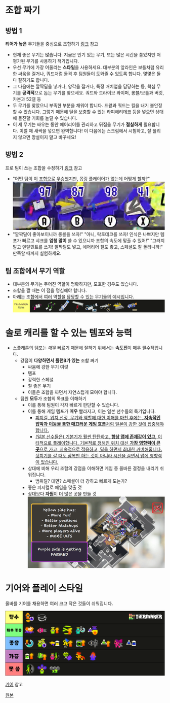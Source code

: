 # 조합 짜기

## 방법 1

**티어가 높은** 무기들을 중심으로 조합하기
[링크](https://x.com/PinkPuffyPastry/status/1842952877108756626) 참고

- 현재 좋은 무기는 많습니다. 지금은 인기 있는 무기, 또는 많은 시간을 쏟았지만 저평가된 무기를 사용하기 적기입니다.
- 우선 무기에 가장 어울리는 **스타일**을 사용하세요. 대부분의 앞라인은 보틀처럼 유리한 싸움을 걸거나, 쿼드처럼 돌격 후 팀원들이 도와줄 수 있도록 합니다. 몇몇은 둘 다 잘하기도 합니다.
- 그 다음에는 깔짝딜을 넣거나, 양각을 잡거나, 특정 매치업을 담당하는 등, 핵심 무기를 **공격적**으로 돕는 무기를 찾으세요. 쿼드와 드라이브 와이퍼, 롱블/보틀과 버킷, 카본과 52갤 등
- 두 무기를 찾았으니 부족한 부분을 채워야 합니다. 드왚과 쿼드는 킬을 내기 불안정할 수 있습니다. 그렇기 때문에 딜을 보충할 수 있는 라피에리데코 등을 넣으면 상대에 돌진할 기회를 늘릴 수 있습니다.
- 이 세 무기는 싸우는 동안 에어리어를 관리하고 뒤집을 무기가 **절실하게** 필요합니다. 이럴 때 새싹을 넣으면 완벽합니다! 이 다음에는 스크림에서 시험하고, 잘 풀리지 않으면 망설이지 말고 바꾸세요!

## 방법 2

프로 팀이 쓰는 조합을 수정하기
[링크](https://bsky.app/profile/pinkpuffypastry.bsky.social/post/3l5whrxj6iv26) 참고

- "어떤 팀이 이 조합으로 우승했지만, 몹링 플레이어가 없는데 어떻게 할까?"
  ![몹링](./assets/chara.jpg)
- "깔짝딜이 좋아보이니까 롱블을 쓰자!" "아니, 락토데코를 쓰자! 인식은 나쁘지만 템포가 빠르고 샤크를 **엄청 많이** 쓸 수 있으니까 조합의 속도에 맞출 수 있어!" "그러지 말고 덴탈민트를 쓰자! 깔짝딜도 넣고, 에어리어 칠도 좋고, 스페셜도 잘 돌리니까!" 만족할 때까지 실험하세요.

## 팀 조합에서 무기 역할

- 대부분의 무기는 주어진 역할이 명확하지만, 모호한 경우도 있습니다.
- 조합을 짤 때는 이 점을 명심해야 합니다.
- 아래는 조합에서 여러 역할을 담당할 수 있는 무기들의 예시입니다.
  ![역할](./assets/roles.png)

# 솔로 캐리를 할 수 있는 템포와 능력

- 스플래툰의 템포는 _매우_ 빠르기 때문에 잘하기 위해서는 **속도전**이 매우 필수적입니다.
  - 강점이 **다양하면서 플랜B가 있는** 조합 짜기
    - 싸움에 강한 무기 여럿
    - 템포
    - 강력한 스페셜
    - 칠 좋은 무기
    - 이들은 조합을 짜면서 자연스럽게 모여야 합니다.
  - 팀원 **모두**가 조합의 목표를 이해하기
    - 이를 통해 팀원이 각자 빠르게 판단할 수 있습니다.
    - 이를 통해 게임 템포가 **매우** 빨라지고, 이는 일본 선수들의 특기입니다.
      - [피지컬, 위치 선정, 무기와 역할에 대한 이해를 마친 후에는, **지속적인 압박과 이동을 통한 매끄러운 게임 흐름**처럼 일본이 강한 것에 집중해야 합니다.](https://x.com/Xenithvee/status/1826387362655731912)
      - [(일본 선수들은) 기본기가 훨씬 탄탄하고, **항상 맵에 존재감이 있고,** 이타적으로 플레이합니다. 기본적로 정해진 위치 대신 **가장 영향력이 큰 곳**으로 가고, 지속적으로 적응하고, 딜을 하면서 최대한 커버해줍니다. 뒷치기를 갈 때도 잠복만 하는 것이 아니라 시선을 끌면서 맵에 영향력이 있습니다.](https://bsky.app/profile/greyspl.bsky.social/post/3l5w3p7kbpr2k)
    - 상대에 비해 우리 조합의 강점을 이해하면 게임 중 올바른 결정을 내리기 쉬워집니다.
      - 범위딜? 대면? 스페셜이 더 강하고 빠르게 도는가?
    - 좋은 피지컬로 에임을 맞출 것
    - 상대보다 **자원**이 더 많은 곳을 만들 것
      ![자원](./assets/resources.png)

# 기어와 플레이 스타일

올바를 기어를 채용하면 여러 크고 작은 것들이 쉬워집니다.

![기어](./assets/abilities-kr.png)

[기어](./Abilities.md) 참고

[원본](https://docs.google.com/document/d/1rXObdEACPItTrp2CMLoPr1WbHerHFiOWIjArmmMDdoE/edit?usp=sharing)
